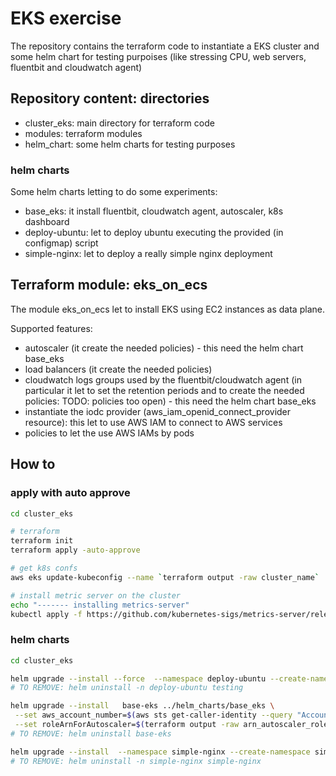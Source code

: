 # EKS exercise

The repository contains the terraform code to instantiate a EKS cluster and some helm chart for testing purpoises (like stressing CPU, web servers, fluentbit and cloudwatch agent)

## Repository content: directories

- cluster_eks: main directory for terraform code
- modules: terraform modules
- helm_chart: some helm charts for testing purposes

### helm charts

Some helm charts letting to do some experiments:

- base_eks: it install fluentbit, cloudwatch agent, autoscaler, k8s dashboard
- deploy-ubuntu: let to deploy ubuntu executing the provided (in configmap) script
- simple-nginx: let to deploy a really simple nginx deployment


## Terraform module: eks_on_ecs

The module eks_on_ecs let to install EKS using EC2 instances as data plane.

Supported features:
- autoscaler (it create the needed policies) - this need the helm chart base_eks
- load balancers (it create the needed policies)
- cloudwatch logs groups used by the fluentbit/cloudwatch agent (in particular it let to set the retention periods and to create the needed policies: TODO: policies too open) - this need the helm chart base_eks
- instantiate the iodc provider (aws_iam_openid_connect_provider resource): this let to use AWS IAM to connect to AWS services
- policies to let the use AWS IAMs by pods

## How to

### apply with auto approve

```bash
cd cluster_eks

# terraform
terraform init
terraform apply -auto-approve

# get k8s confs
aws eks update-kubeconfig --name `terraform output -raw cluster_name`

# install metric server on the cluster
echo "------- installing metrics-server"
kubectl apply -f https://github.com/kubernetes-sigs/metrics-server/releases/latest/download/components.yaml

```

### helm charts

```bash
cd cluster_eks

helm upgrade --install --force  --namespace deploy-ubuntu --create-namespace  testing ../helm_charts/deploy-ubuntu/ --set aws_account_number=$(aws sts get-caller-identity --query "Account" --output text)
# TO REMOVE: helm uninstall -n deploy-ubuntu testing

helm upgrade --install   base-eks ../helm_charts/base_eks \
 --set aws_account_number=$(aws sts get-caller-identity --query "Account" --output text) \
 --set roleArnForAutoscaler=$(terraform output -raw arn_autoscaler_role)
# TO REMOVE: helm uninstall base-eks

helm upgrade --install  --namespace simple-nginx --create-namespace simple-nginx ../helm_charts/simple-nginx/
# TO REMOVE: helm uninstall -n simple-nginx simple-nginx

```


